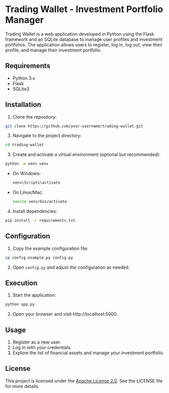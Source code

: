 # Trading Wallet - Investment Portfolio Manager

Trading Wallet is a web application developed in Python using the Flask framework and an SQLite database to manage user profiles and investment portfolios. The application allows users to register, log in, log out, view their profile, and manage their investment portfolio.

## Requirements

- Python 3.x
- Flask
- SQLite3

## Installation

1. Clone the repository:
```bash
git clone https://github.com/your-username/trading-wallet.git
```


3. Navigate to the project directory:

```bash
cd trading-wallet
```


3. Create and activate a virtual environment (optional but recommended):
```bash
python -m venv venv
```

- On Windows:
  ```bash
  venv\Scripts\activate
  ```

- On Linux/Mac:
  ```bash
  source venv/bin/activate
  ```

4. Install dependencies:

```bash
pip install -r requirements.txt
```


## Configuration

1. Copy the example configuration file:

```bash
cp config.example.py config.py
```

2. Open `config.py` and adjust the configuration as needed.

## Execution

1. Start the application:

```bash
python app.py
```


2. Open your browser and visit http://localhost:5000.

## Usage

1. Register as a new user.
2. Log in with your credentials.
3. Explore the list of financial assets and manage your investment portfolio.


## License

This project is licensed under the [Apache License 2.0](http://www.apache.org/licenses/LICENSE-2.0). See the LICENSE file for more details.



